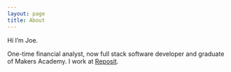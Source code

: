 ```yaml
---
layout: page
title: About
---
```


Hi I’m Joe. 

One-time financial analyst, now full stack software developer and graduate of Makers Academy. I work at <a href="https://www.reposit.co.uk" target="_blank">Reposit</a>.